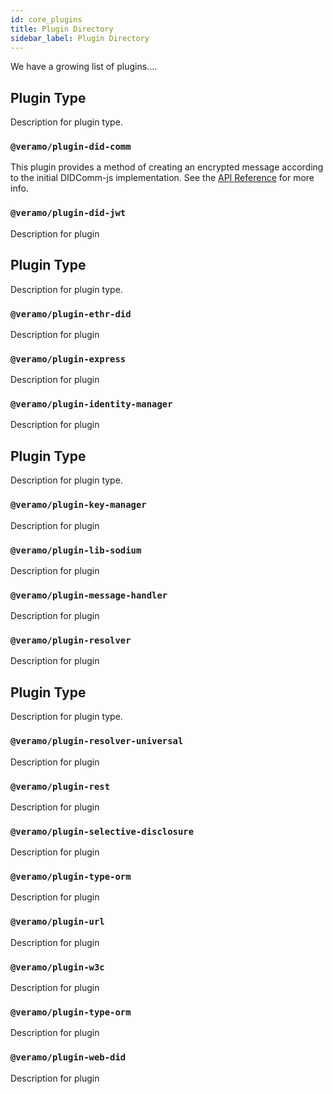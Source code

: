 ```yaml
---
id: core_plugins
title: Plugin Directory
sidebar_label: Plugin Directory
---
```


We have a growing list of plugins....

## Plugin Type

Description for plugin type.

### `@veramo/plugin-did-comm`

This plugin provides a method of creating an encrypted message according to the initial DIDComm-js implementation. See the [API Reference](/docs/api/daf-did-comm) for more info.

### `@veramo/plugin-did-jwt`

Description for plugin

## Plugin Type

Description for plugin type.

### `@veramo/plugin-ethr-did`

Description for plugin

### `@veramo/plugin-express`

Description for plugin

### `@veramo/plugin-identity-manager`

Description for plugin

## Plugin Type

Description for plugin type.

### `@veramo/plugin-key-manager`

Description for plugin

### `@veramo/plugin-lib-sodium`

Description for plugin

### `@veramo/plugin-message-handler`

Description for plugin

### `@veramo/plugin-resolver`

Description for plugin

## Plugin Type

Description for plugin type.

### `@veramo/plugin-resolver-universal`

Description for plugin

### `@veramo/plugin-rest`

Description for plugin

### `@veramo/plugin-selective-disclosure`

Description for plugin

### `@veramo/plugin-type-orm`

Description for plugin

### `@veramo/plugin-url`

Description for plugin

### `@veramo/plugin-w3c`

Description for plugin

### `@veramo/plugin-type-orm`

Description for plugin

### `@veramo/plugin-web-did`

Description for plugin
